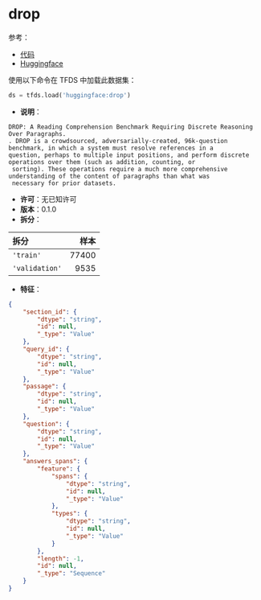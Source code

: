 # drop

参考：

- [代码](https://github.com/huggingface/datasets/blob/master/datasets/drop)
- [Huggingface](https://huggingface.co/datasets/drop)

使用以下命令在 TFDS 中加载此数据集：

```python
ds = tfds.load('huggingface:drop')
```

- **说明**：

```
DROP: A Reading Comprehension Benchmark Requiring Discrete Reasoning Over Paragraphs.
. DROP is a crowdsourced, adversarially-created, 96k-question benchmark, in which a system must resolve references in a
question, perhaps to multiple input positions, and perform discrete operations over them (such as addition, counting, or
 sorting). These operations require a much more comprehensive understanding of the content of paragraphs than what was
 necessary for prior datasets.
```

- **许可**：无已知许可
- **版本**：0.1.0
- **拆分**：

拆分 | 样本
:-- | --:
`'train'` | 77400
`'validation'` | 9535

- **特征**：

```json
{
    "section_id": {
        "dtype": "string",
        "id": null,
        "_type": "Value"
    },
    "query_id": {
        "dtype": "string",
        "id": null,
        "_type": "Value"
    },
    "passage": {
        "dtype": "string",
        "id": null,
        "_type": "Value"
    },
    "question": {
        "dtype": "string",
        "id": null,
        "_type": "Value"
    },
    "answers_spans": {
        "feature": {
            "spans": {
                "dtype": "string",
                "id": null,
                "_type": "Value"
            },
            "types": {
                "dtype": "string",
                "id": null,
                "_type": "Value"
            }
        },
        "length": -1,
        "id": null,
        "_type": "Sequence"
    }
}
```
